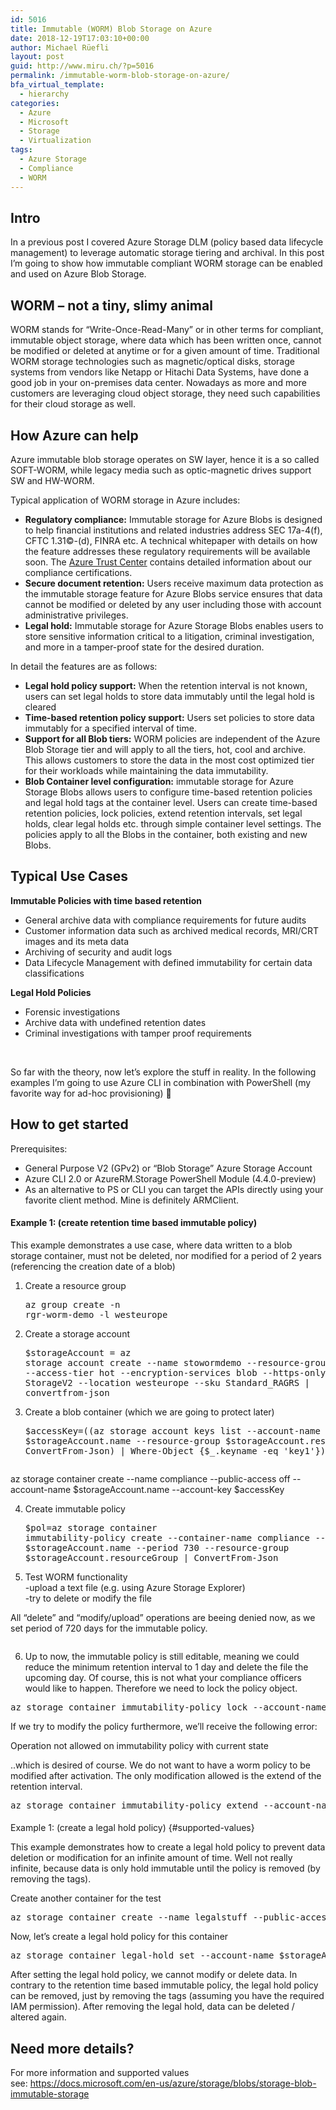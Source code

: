 ```yaml
---
id: 5016
title: Immutable (WORM) Blob Storage on Azure
date: 2018-12-19T17:03:10+00:00
author: Michael Rüefli
layout: post
guid: http://www.miru.ch/?p=5016
permalink: /immutable-worm-blob-storage-on-azure/
bfa_virtual_template:
  - hierarchy
categories:
  - Azure
  - Microsoft
  - Storage
  - Virtualization
tags:
  - Azure Storage
  - Compliance
  - WORM
---
```

## Intro

In a previous post I covered Azure Storage DLM (policy based data lifecycle management) to leverage automatic storage tiering and archival. In this post I&#8217;m going to show how immutable compliant WORM storage can be enabled and used on Azure Blob Storage.

## WORM &#8211; not a tiny, slimy animal

WORM stands for &#8220;Write-Once-Read-Many&#8221; or in other terms for compliant, immutable object storage, where data which has been written once, cannot be modified or deleted at anytime or for a given amount of time. Traditional WORM storage technologies such as magnetic/optical disks, storage systems from vendors like Netapp or Hitachi Data Systems, have done a good job in your on-premises data center. Nowadays as more and more customers are leveraging cloud object storage, they need such capabilities for their cloud storage as well.

## How Azure can help

Azure immutable blob storage operates on SW layer, hence it is a so called SOFT-WORM, while legacy media such as optic-magnetic drives support SW and HW-WORM.

Typical application of WORM storage in Azure includes:

  * **Regulatory compliance:** Immutable storage for Azure Blobs is designed to help financial institutions and related industries address SEC 17a-4(f), CFTC 1.31©-(d), FINRA etc. A technical whitepaper with details on how the feature addresses these regulatory requirements will be available soon. The [Azure Trust Center](https://www.microsoft.com/en-us/trustcenter/compliance) contains detailed information about our compliance certifications.
  * **Secure document retention:** Users receive maximum data protection as the immutable storage feature for Azure Blobs service ensures that data cannot be modified or deleted by any user including those with account administrative privileges.
  * **Legal hold:** Immutable storage for Azure Storage Blobs enables users to store sensitive information critical to a litigation, criminal investigation, and more in a tamper-proof state for the desired duration.

In detail the features are as follows:

  * **Legal hold policy support:** When the retention interval is not known, users can set legal holds to store data immutably until the legal hold is cleared
  * **Time-based retention policy support:** Users set policies to store data immutably for a specified interval of time.
  * **Support for all Blob tiers:** WORM policies are independent of the Azure Blob Storage tier and will apply to all the tiers, hot, cool and archive. This allows customers to store the data in the most cost optimized tier for their workloads while maintaining the data immutability.
  * **Blob Container level configuration:** immutable storage for Azure Storage Blobs allows users to configure time-based retention policies and legal hold tags at the container level. Users can create time-based retention policies, lock policies, extend retention intervals, set legal holds, clear legal holds etc. through simple container level settings. The policies apply to all the Blobs in the container, both existing and new Blobs.

## Typical Use Cases

**Immutable Policies with time based retention**

  * General archive data with compliance requirements for future audits
  * Customer information data such as archived medical records, MRI/CRT images and its meta data
  * Archiving of security and audit logs
  * Data Lifecycle Management with defined immutability for certain data classifications

**Legal Hold Policies**

  * Forensic investigations
  * Archive data with undefined retention dates
  * Criminal investigations with tamper proof requirements

 

So far with the theory, now let&#8217;s explore the stuff in reality. In the following examples I&#8217;m going to use Azure CLI in combination with PowerShell (my favorite way for ad-hoc provisioning) 🙂

## How to get started

Prerequisites:

  * General Purpose V2 (GPv2) or &#8220;Blob Storage&#8221; Azure Storage Account
  * Azure CLI 2.0 or AzureRM.Storage PowerShell Module (4.4.0-preview)
  * As an alternative to PS or CLI you can target the APIs directly using your favorite client method. Mine is definitely ARMClient.

#### Example 1: (create retention time based immutable policy)

This example demonstrates a use case, where data written to a blob storage container, must not be deleted, nor modified for a period of 2 years (referencing the creation date of a blob)

  1. Create a resource group <pre class="">az group create -n rgr-worm-demo -l westeurope</pre>

  2. Create a storage account <pre class="">$storageAccount = az storage account create --name stowormdemo --resource-group rgr-worm-demo --access-tier hot --encryption-services blob --https-only true --kind StorageV2 --location westeurope --sku Standard_RAGRS | convertfrom-json</pre>

  3. Create a blob container (which we are going to protect later) <pre class="">$accessKey=((az storage account keys list --account-name $storageAccount.name --resource-group $storageAccount.resourceGroup | ConvertFrom-Json) | Where-Object {$_.keyname -eq 'key1'}).value

az storage container create --name compliance --public-access off --account-name $storageAccount.name --account-key $accessKey</pre>

  4. Create immutable policy <pre class="">$pol=az storage container immutability-policy create --container-name compliance --account-name $storageAccount.name --period 730 --resource-group $storageAccount.resourceGroup | ConvertFrom-Json</pre>

  5. Test WORM functionality  
    -upload a text file (e.g. using Azure Storage Explorer)  
    -try to delete or modify the file

All &#8220;delete&#8221; and &#8220;modify/upload&#8221; operations are beeing denied now, as we set period of 720 days for the immutable policy.<figure class="wp-block-image">

<img src="http://www.miru.ch/wp-content/uploads/2018/12/AZworm-test1-1024x740.png" alt="" class="wp-image-5028" srcset="http://www.miru.ch/wp-content/uploads/2018/12/AZworm-test1-1024x740.png 1024w, http://www.miru.ch/wp-content/uploads/2018/12/AZworm-test1-300x217.png 300w, http://www.miru.ch/wp-content/uploads/2018/12/AZworm-test1-768x555.png 768w, http://www.miru.ch/wp-content/uploads/2018/12/AZworm-test1.png 1257w" sizes="(max-width: 1024px) 100vw, 1024px" /></figure> 

6. Up to now, the immutable policy is still editable, meaning we could reduce the minimum retention interval to 1 day and delete the file the upcoming day. Of course, this is not what your compliance officers would like to happen. Therefore we need to lock the policy object.  


<pre class="wp-block-preformatted">az storage container immutability-policy lock --account-name $storageAccount.name --container-name compliance --if-match $pol.etag<br /></pre>

If we try to modify the policy furthermore, we&#8217;ll receive the following error:

<p class="has-text-color has-vivid-red-color">
  Operation not allowed on immutability policy with current state
</p>

..which is desired of course. We do not want to have a worm policy to be modified after activation. The only modification allowed is the extend of the retention interval.&nbsp;

<pre class="wp-block-preformatted">az storage container immutability-policy extend --account-name $storageAccount.name --container-name compliance --if-match $pol.etag --period 800</pre>



####   
Example 1: (create a legal hold policy) {#supported-values}

This example demonstrates how to create a legal hold policy to prevent data deletion or modification for an infinite amount of time. Well not really infinite, because data is only hold immutable until the policy is removed (by removing the tags).

Create another container for the test

<pre class="wp-block-preformatted">az storage container create --name legalstuff --public-access off --account-name $storageAccount.name --account-key $accessKey<br /></pre>

Now, let&#8217;s create a legal hold policy for this container

<pre class="wp-block-preformatted">az storage container legal-hold set --account-name $storageAccount.name --container-name legalstuff --tags caseid12192018001</pre>

After setting the legal hold policy, we cannot modify or delete data. In contrary to the retention time based immutable policy, the legal hold policy can be removed, just by removing the tags (assuming you have the required IAM permission). After removing the legal hold, data can be deleted / altered again.

## Need more details?

For more information and supported values see: <https://docs.microsoft.com/en-us/azure/storage/blobs/storage-blob-immutable-storage>